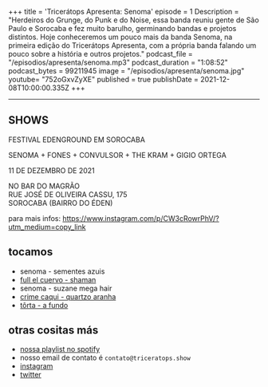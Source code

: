 +++
title = 'Tricerátops Apresenta: Senoma'
episode = 1
Description = "Herdeiros do Grunge, do Punk e do Noise, essa banda reuniu gente de São Paulo e Sorocaba e fez muito barulho, germinando bandas e projetos distintos. Hoje conheceremos um pouco mais da banda Senoma, na primeira edição do Tricerátops Apresenta, com a própria banda falando um pouco sobre a história e outros projetos."
podcast_file = "/episodios/apresenta/senoma.mp3"
podcast_duration = "1:08:52"
podcast_bytes = 99211945
image = "/episodios/apresenta/senoma.jpg"
youtube= "752oGxvZyXE"
published = true
publishDate = 2021-12-08T10:00:00.335Z
+++

---

## SHOWS
FESTIVAL EDENGROUND EM SOROCABA

SENOMA + FONES + CONVULSOR + THE KRAM + GIGIO ORTEGA

11 DE DEZEMBRO DE 2021

NO BAR DO MAGRÃO \
RUE JOSÉ DE OLIVEIRA CASSU, 175 \
SOROCABA (BAIRRO DO ÉDEN)

para mais infos: https://www.instagram.com/p/CW3cRowrPhV/?utm_medium=copy_link

## tocamos
* senoma - sementes azuis
* [full el cuervo - shaman](https://www.youtube.com/watch?v=qR7I7usbLrE)
* senoma - suzane mega hair
* [crime caqui - quartzo aranha](https://www.youtube.com/watch?v=JCFO9JKTfjc)
* [tôrta - a fundo](https://www.youtube.com/watch?v=HIWAqMmmSfQ)

## otras cositas más
* [nossa playlist no spotify](https://open.spotify.com/playlist/0UiztKuga6LmTAxWTsUQdw?si=fb96026bc1994d90)
* nosso email de contato é `contato@triceratops.show`
* [instagram](https://www.instagram.com/triceratops.show/)
* [twitter](https://twitter.com/TriceratopsShow/)
